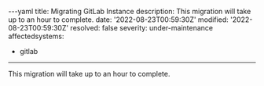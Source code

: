 ---yaml
title: Migrating GitLab Instance
description: This migration will take up to an hour to complete.
date: '2022-08-23T00:59:30Z'
modified: '2022-08-23T00:59:30Z'
resolved: false
severity: under-maintenance
affectedsystems:
  - gitlab
---
This migration will take up to an hour to complete.

